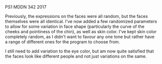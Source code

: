 PS1 MDDN 342 2017

Previously, the expressions on the faces were all random, but the faces themselves were all identical. I've now added a few randomized parameters to allow for some variation in face shape (particularly the curve of the cheeks and pointiness of the chin), as well as skin color. I've kept skin color completely random, as I didn't want to favour any one tone but rather have a range of different ones for the program to choose from.

I still need to add variation to the eye color, but am now quite satisfied that the faces look like different people and not just variations on the same.